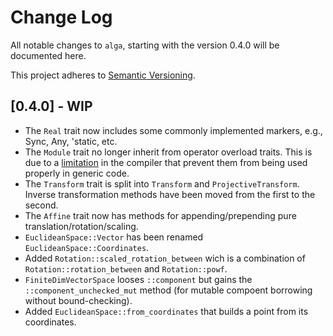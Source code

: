 # Change Log
All notable changes to `alga`, starting with the version 0.4.0 will be
documented here.

This project adheres to [Semantic Versioning](http://semver.org/).

## [0.4.0] - WIP
  * The `Real` trait now includes some commonly implemented markers, e.g.,
    Sync, Any, 'static, etc.
  * The `Module` trait no longer inherit from operator overload traits. This is
    due to a [limitation](https://github.com/rust-lang/rust/issues/37883) in
    the compiler that prevent them from being used properly in generic code.
  * The `Transform` trait is split into `Transform` and `ProjectiveTransform`.
    Inverse transformation methods have been moved from the first to the second.
  * The `Affine` trait now has methods for appending/prepending pure
    translation/rotation/scaling.
  * `EuclideanSpace::Vector` has been renamed `EuclideanSpace::Coordinates`.
  * Added `Rotation::scaled_rotation_between` wich is a combination of
    `Rotation::rotation_between` and `Rotation::powf`.
  * `FiniteDimVectorSpace` looses `::component` but gains the
    `::component_unchecked_mut` method (for mutable compoent borrowing without
    bound-checking).
  * Added `EuclideanSpace::from_coordinates` that builds a point from its
    coordinates.


